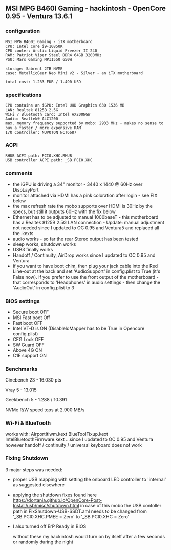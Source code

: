 

## MSI MPG B460I Gaming - hackintosh - OpenCore 0.95 - Ventura 13.6.1

###  configuration

```
MSI MPG B460I Gaming - iTX motherboard
CPU: Intel Core i9-10850K
CPU cooler: Arctic Liquid Freezer II 240
RAM: Patriot Viper Steel DDR4 64GB 3200MHz
PSU: Mars Gaming MPII550 650W

storage: Sabrent 2TB NVME
case: MetallicGear Neo Mini v2 - Silver - an iTX motherboard

total cost: 1.233 EUR / 1.490 USD
```

###  specifications

```
CPU contains an iGPU: Intel UHD Graphics 630 1536 MB
LAN: Realtek 8125B 2.5G
WiFi / Bluetooth card: Intel AX200NGW
Audio: Realtek® ALC1200
max. memory frequency supported by mobo: 2933 MHz - makes no sense to buy a faster / more expensive RAM
I/O Controller: NUVOTON NCT6687
```

###  ACPI
```
RHUB ACPI path: PCI0.XHC.RHUB
USB controller ACPI path: _SB.PCI0.XHC
```

###  comments

- the iGPU is driving a 34" monitor - 3440 x 1440 @ 60Hz over DispLayPort
- monitor attached via HDMI has a pink coloration after login - see FIX below
- the max refresh rate the mobo supports over HDMI is 30Hz by the specs, but still it outputs 60Hz with the fix below
- Ethernet has to be adjusted to manual 1000baseT - this motherboard has a Realtek 8125B 2.5G LAN connection - Update: manual adjustment not needed since I updated to OC 0.95 and Ventura5 and replaced all the .kexts
- audio works - so far the rear Stereo output has been tested
- sleep works, shutdown works
- USB3 finally works
- Handoff / Continuity, AirDrop works since I updated to OC 0.95 and Ventura
- if you want to have boot chim, then plug your jack cable into the Red Line-out at the back and set 'AudioSupport' in config.plist to True (it's False now). If you prefer to use the front output of the motherboard - that corresponds to 'Headphones' in audio settings - then change the 'AudioOut' in config.plist to 3


###  BIOS settings

- Secure boot OFF
- MSI Fast boot Off
- Fast boot OFF
- Intel VT-D is ON (DisableIoMapper has to be True in Opencore config.plist)
- CFG Lock OFF
- SW Guard OFF
- Above 4G ON
- C1E support ON


###  Benchmarks

Cinebench 23 - 16.030 pts

Vray 5 - 13.015

Geekbench 5 - 1.288 / 10.391

NVMe R/W speed tops at 2.900 MB/s

###  Wi-Fi & BlueTooth

works with:
AirportItlwm.kext
BlueToolFixup.kext
IntelBluetoothFirmware.kext
...since I updated to OC 0.95 and Ventura
however handoff  / continuity / universal keyboard does not work

###  Fixing Shutdown

3 major steps was needed:

- proper USB mapping with setting the onboard LED controller to 'internal' as suggested elsewhere

- applying the shutdown fixes found here https://dortania.github.io/OpenCore-Post-Install/usb/misc/shutdown.html
  in case of this mobo the USB contoller path in FixShutdown-USB-SSDT.aml needs to be changed from
  '\_SB.PCI0.XHC.PMEE = Zero' to '\_SB.PCI0.XHC = Zero'

- I also turned off ErP Ready in BIOS

  without these my hackintosh would turn on by itself after a few seconds or randomly during the night
